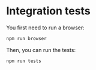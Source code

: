 Integration tests
=================

You first need to run a browser:
```sh
npm run browser
```

Then, you can run the tests:
```sh
npm run tests
```
